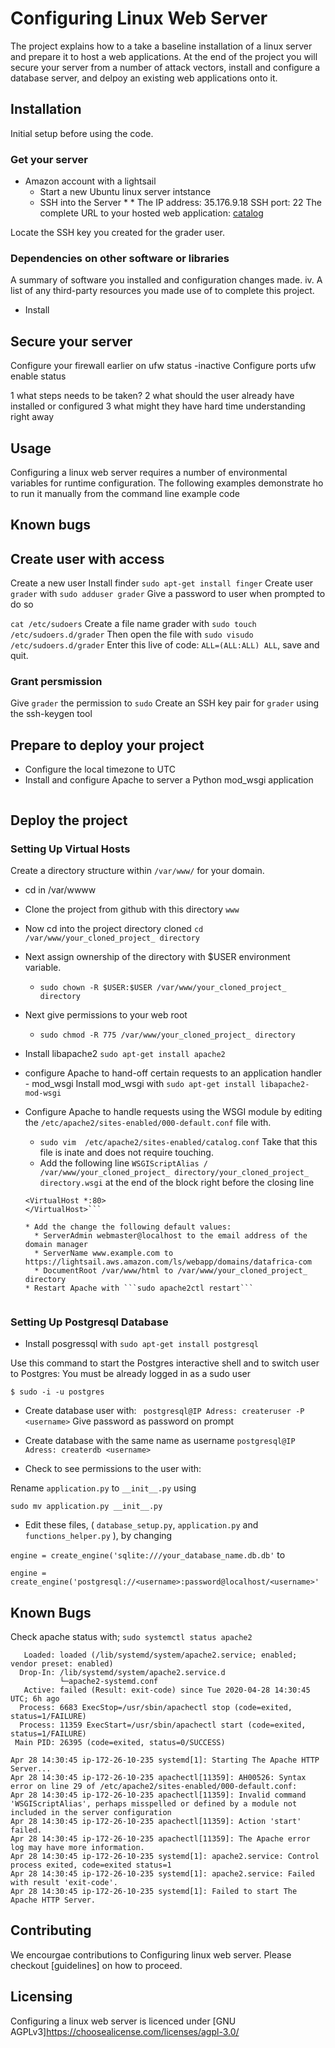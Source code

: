 # Configuring Linux Web Server
The project explains how to a take a baseline installation of a linux server and prepare it to host a web applications. At the end of the project you will secure your server from a number of attack vectors, install and configure a database server, and delpoy an existing web applications onto it.

## Installation
Initial setup before using the code.

### Get your server
* Amazon account with a lightsail
  * Start a new Ubuntu linux server intstance
  * SSH into the Server
    *
    *
The IP address: 35.176.9.18
SSH port: 22
The complete URL to your hosted web application: [catalog](https://lightsail.aws.amazon.com/ls/webapp/domains/datafrica-com)


Locate the SSH key you created for the grader user.

### Dependencies on other software or libraries
A summary of software you installed and configuration changes made.
iv. A list of any third-party resources you made use of to complete this project.


* Install





## Secure your server
Configure your firewall earlier on
ufw status -inactive
Configure ports
ufw enable status




1 what steps needs to be taken?
2 what should the user already have installed or configured
3 what might they have hard time understanding right away


## Usage
Configuring a linux web server requires a number of environmental variables for runtime configuration. The following examples demonstrate ho to run it manually from the command line
example code

## Known bugs


## Create user with access
Create a new user
Install finder ```sudo apt-get install finger```
Create user ```grader``` with ```sudo adduser grader```
Give a password to user when prompted to do so

```cat /etc/sudoers```
Create a file name grader with ```sudo touch /etc/sudoers.d/grader```
Then open the file with ```sudo visudo /etc/sudoers.d/grader```
Enter this live of code: ```ALL=(ALL:ALL) ALL```, save and quit.

### Grant persmission
Give ```grader``` the permission to ```sudo```
Create an SSH key pair for ```grader``` using the ssh-keygen tool



## Prepare to deploy your project
* Configure the local timezone to UTC
* Install and configure Apache to server a Python mod_wsgi application
 ```sudo apt-get install libapache2-mod-wsgi-py3
 ```


## Deploy the project
### Setting Up Virtual Hosts
Create a directory structure within ```/var/www/``` for your domain.
* cd in /var/wwww
* Clone the project from github with this directory ```www```
* Now cd into the project directory cloned ```cd /var/www/your_cloned_project_ directory```
* Next assign ownership of the directory with $USER environment variable.
  * ```sudo chown -R $USER:$USER /var/www/your_cloned_project_ directory```
* Next give permissions to your web root
  * ```sudo chmod -R 775 /var/www/your_cloned_project_ directory```

* Install libapache2 ```sudo apt-get install apache2```
*  configure Apache to hand-off certain requests to an application handler - mod_wsgi  Install mod_wsgi with ```sudo apt-get install libapache2-mod-wsgi```

* Configure Apache to handle requests using the WSGI module by editing the
```/etc/apache2/sites-enabled/000-default.conf``` file with.
  * ```sudo vim  /etc/apache2/sites-enabled/catalog.conf``` Take that this file is inate and does not require touching.
  * Add the following line ```WSGIScriptAlias / /var/www/your_cloned_project_ directory/your_cloned_project_ directory.wsgi``` at the end of the block right before the closing line
  ```/bin/bash
  <VirtualHost *:80>
  </VirtualHost>```

  * Add the change the following default values:
    * ServerAdmin webmaster@localhost to the email address of the domain manager
    * ServerName www.example.com to https://lightsail.aws.amazon.com/ls/webapp/domains/datafrica-com
    * DocumentRoot /var/www/html to /var/www/your_cloned_project_ directory
  * Restart Apache with ```sudo apache2ctl restart```


### Setting Up Postgresql Database
* Install posgressql with
```sudo apt-get install postgresql```

Use this command to start the Postgres interactive shell and to switch user to Postgres: You must be already logged in as a sudo user

```$ sudo -i -u postgres```

* Create database user with:
``` postgresql@IP Adress: createruser -P <username>```
Give password as password on prompt

* Create database with the same name as username
```postgresql@IP Adress: createrdb <username>```
* Check to see permissions to the user with:


Rename ```application.py``` to ```__init__.py``` using

```sudo mv application.py __init__.py```

* Edit these files, ( ```database_setup.py```, ```application.py``` and ```functions_helper.py``` ),  by changing

```engine = create_engine('sqlite:///your_database_name.db.db'``` to

 ```engine = create_engine('postgresql://<username>:password@localhost/<username>'```


## Known Bugs
Check apache status with;
```sudo systemctl status apache2```

``` apache2.service - The Apache HTTP Server
   Loaded: loaded (/lib/systemd/system/apache2.service; enabled; vendor preset: enabled)
  Drop-In: /lib/systemd/system/apache2.service.d
           └─apache2-systemd.conf
   Active: failed (Result: exit-code) since Tue 2020-04-28 14:30:45 UTC; 6h ago
  Process: 6683 ExecStop=/usr/sbin/apachectl stop (code=exited, status=1/FAILURE)
  Process: 11359 ExecStart=/usr/sbin/apachectl start (code=exited, status=1/FAILURE)
 Main PID: 26395 (code=exited, status=0/SUCCESS)

Apr 28 14:30:45 ip-172-26-10-235 systemd[1]: Starting The Apache HTTP Server...
Apr 28 14:30:45 ip-172-26-10-235 apachectl[11359]: AH00526: Syntax error on line 29 of /etc/apache2/sites-enabled/000-default.conf:
Apr 28 14:30:45 ip-172-26-10-235 apachectl[11359]: Invalid command 'WSGIScriptAlias', perhaps misspelled or defined by a module not included in the server configuration
Apr 28 14:30:45 ip-172-26-10-235 apachectl[11359]: Action 'start' failed.
Apr 28 14:30:45 ip-172-26-10-235 apachectl[11359]: The Apache error log may have more information.
Apr 28 14:30:45 ip-172-26-10-235 systemd[1]: apache2.service: Control process exited, code=exited status=1
Apr 28 14:30:45 ip-172-26-10-235 systemd[1]: apache2.service: Failed with result 'exit-code'.
Apr 28 14:30:45 ip-172-26-10-235 systemd[1]: Failed to start The Apache HTTP Server.
```

## Contributing
We encourgae contributions to Configuring linux web server. Please checkout  [guidelines] on how to proceed.

## Licensing
Configuring a linux web server is licenced under [GNU AGPLv3]https://choosealicense.com/licenses/agpl-3.0/
